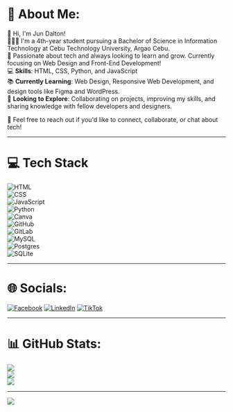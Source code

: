 # 💫 About Me:
👋 Hi, I'm Jun Dalton!  
👨🏻‍🎓 I'm a 4th-year student pursuing a Bachelor of Science in Information Technology at Cebu Technology University, Argao Cebu.  
🌱 Passionate about tech and always looking to learn and grow. Currently focusing on Web Design and Front-End Development!  
💻 **Skills**: HTML, CSS, Python, and JavaScript  
📚 **Currently Learning**: Web Design, Responsive Web Development, and design tools like Figma and WordPress.  
🔭 **Looking to Explore**: Collaborating on projects, improving my skills, and sharing knowledge with fellow developers and designers.  

💬 Feel free to reach out if you'd like to connect, collaborate, or chat about tech!  

---

# 💻 Tech Stack
<!-- Badges from https://github.com/Ileriayo/markdown-badges -->
![HTML](https://img.shields.io/badge/html5-%23E34F26.svg?style=for-the-badge&logo=html&logoColor=white)  
![CSS](https://img.shields.io/badge/css3-%231572B6.svg?style=for-the-badge&logo=css&logoColor=white)  
![JavaScript](https://img.shields.io/badge/javascript-%23323330.svg?style=for-the-badge&logo=javascript&logoColor=%23F7DF1E)  
![Python](https://img.shields.io/badge/python-3670A0?style=for-the-badge&logo=python&logoColor=ffdd54)  
![Canva](https://img.shields.io/badge/Canva-%2300C4CC.svg?style=for-the-badge&logo=Canva&logoColor=white)  
![GitHub](https://img.shields.io/badge/github-%23121011.svg?style=for-the-badge&logo=github&logoColor=white)  
![GitLab](https://img.shields.io/badge/gitlab-%23181717.svg?style=for-the-badge&logo=gitlab&logoColor=white)  
![MySQL](https://img.shields.io/badge/mysql-4479A1.svg?style=for-the-badge&logo=mysql&logoColor=white)  
![Postgres](https://img.shields.io/badge/postgres-%23316192.svg?style=for-the-badge&logo=postgresql&logoColor=white)  
![SQLite](https://img.shields.io/badge/sqlite-%2307405e.svg?style=for-the-badge&logo=sqlite&logoColor=white)


---

# 🌐 Socials:
[![Facebook](https://img.shields.io/badge/Facebook-%231877F2.svg?logo=Facebook&logoColor=white)](https://www.facebook.com/jun.dalton.magallanes)
[![LinkedIn](https://img.shields.io/badge/LinkedIn-%230077B5.svg?logo=linkedin&logoColor=white)](linkedin.com/in/jun-dalton-magallanes-82a164331)
[![TikTok](https://img.shields.io/badge/TikTok-%23000000.svg?logo=TikTok&logoColor=white)](https://tiktok.com/@It'smeJohn)

---



# 📊 GitHub Stats:
![](https://github-readme-stats.vercel.app/api?username=ZudotoChan&theme=dark&hide_border=false&include_all_commits=false&count_private=false)  
![](https://github-readme-streak-stats.herokuapp.com/?user=ZudotoChan&theme=dark&hide_border=false)  
![](https://github-readme-stats.vercel.app/api/top-langs/?username=ZudotoChan&theme=dark&hide_border=false&include_all_commits=false&count_private=false&layout=compact)

---

[![](https://visitcount.itsvg.in/api?id=ZudotoChan&icon=0&color=0)](https://visitcount.itsvg.in)

<!-- Proudly created with GPRM ( https://gprm.itsvg.in ) -->
